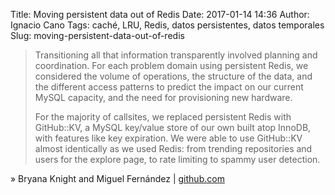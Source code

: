 Title: Moving persistent data out of Redis
Date: 2017-01-14 14:36
Author: Ignacio Cano
Tags: caché, LRU, Redis, datos persistentes, datos temporales
Slug: moving-persistent-data-out-of-redis

> Transitioning all that information transparently involved planning and
> coordination. For each problem domain using persistent Redis, we considered
> the volume of operations, the structure of the data, and the different access
> patterns to predict the impact on our current MySQL capacity, and the need
> for provisioning new hardware.
>
> For the majority of callsites, we replaced persistent Redis with GitHub::KV,
> a MySQL key/value store of our own built atop InnoDB, with features like key
> expiration. We were able to use GitHub::KV almost identically as we used
> Redis: from trending repositories and users for the explore page, to rate
> limiting to spammy user detection.

» Bryana Knight and Miguel Fernández | [github.com][]

  [github.com]: http://githubengineering.com/moving-persistent-data-out-of-redis/
    "Moving persistent data out of Redis"
